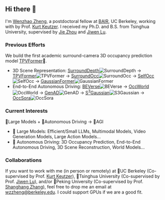 ## Hi there 👋

I'm [Wenzhao Zheng](https://wzzheng.net/), a postdoctoral fellow at [BAIR](http://bair.berkeley.edu/), UC Berkeley, working with by Prof. [Kurt Keutzer](https://people.eecs.berkeley.edu/~keutzer/). I received my Ph.D. and B.S. from Tsinghua University, supervised by [Jie Zhou](https://scholar.google.com/citations?user=6a79aPwAAAAJ&hl=en&authuser=1) and [Jiwen Lu](http://ivg.au.tsinghua.edu.cn/Jiwen_Lu/).

### Previous Efforts
We build the first academic surround-camera 3D occupancy prediction model [TPVFormer](https://github.com/wzzheng/TPVFormer)🎉. 
- 3D Scene Representation: [SurroundDepth](https://github.com/weiyithu/SurroundDepth)![SurroundDepth](https://img.shields.io/github/stars/weiyithu/SurroundDepth.svg?style=social&label=Star&maxAge=2592000) -> [TPVFormer](https://github.com/wzzheng/TPVFormer)![TPVFormer](https://img.shields.io/github/stars/wzzheng/TPVFormer.svg?style=social&label=Star&maxAge=2592000) -> [SurroundOcc](https://github.com/weiyithu/SurroundOcc)![SurroundOcc](https://img.shields.io/github/stars/weiyithu/SurroundOcc.svg?style=social&label=Star&maxAge=2592000) -> [SelfOcc](https://github.com/huang-yh/SelfOcc)![SelfOcc](https://img.shields.io/github/stars/huang-yh/SelfOcc.svg?style=social&label=Star&maxAge=2592000) -> [GaussianFormer](https://github.com/huang-yh/GaussianFormer)![GaussianFormer](https://img.shields.io/github/stars/huang-yh/GaussianFormer.svg?style=social&label=Star&maxAge=2592000)
- End-to-End Autonomous Driving: [BEVerse](https://github.com/zhangyp15/BEVerse)![BEVerse](https://img.shields.io/github/stars/zhangyp15/BEVerse.svg?style=social&label=Star&maxAge=2592000) -> [OccWorld](https://github.com/wzzheng/OccWorld)![OccWorld](https://img.shields.io/github/stars/wzzheng/OccWorld.svg?style=social&label=Star&maxAge=2592000) -> [GenAD](https://github.com/wzzheng/GenAD)![GenAD](https://img.shields.io/github/stars/wzzheng/GenAD.svg?style=social&label=Star&maxAge=2592000) -> [S<sup>3</sup>Gaussian](https://github.com/nnanhuang/S3Gaussian)![S<sup>3</sup>Gaussian](https://img.shields.io/github/stars/nnanhuang/S3Gaussian.svg?style=social&label=Star&maxAge=2592000) -> [OccSora](https://github.com/wzzheng/OccSora)![OccSora](https://img.shields.io/github/stars/wzzheng/OccSora.svg?style=social&label=Star&maxAge=2592000)

### Current Interests
🦙Large Models + 🚙Autonomous Driving ->  🤖AGI
- 🦙 Large Models: Efficient/Small LLMs, Multimodal Models, Video Generation Models, Large Action Models...
- 🚙 Autonomous Driving: 3D Occupancy Prediction, End-to-End Autonomous Driving, 3D Scene Reconstruction, World Models...

### Collaborations
If you want to work with me (in person or remotely) at 🐻UC Berkeley (Co-supervised by Prof. [Kurt Keutzer](https://people.eecs.berkeley.edu/~keutzer/)), 💜Tsinghua University (Co-supervised by Prof. [Jiwen Lu](http://ivg.au.tsinghua.edu.cn/Jiwen_Lu/)),  and/or 🔴Peking University (Co-supervised by Prof. [Shanghang Zhang](https://www.shanghangzhang.com/)), feel free to drop me an email at wzzheng@berkeley.edu. I could support GPUs if we are a good fit.


<!--
**wzzheng/wzzheng** is a ✨ _special_ ✨ repository because its `README.md` (this file) appears on your GitHub profile.

Here are some ideas to get you started:

- 🔭 I’m currently working on ...
- 🌱 I’m currently learning ...
- 👯 I’m looking to collaborate on ...
- 🤔 I’m looking for help with ...
- 💬 Ask me about ...
- 📫 How to reach me: ...
- 😄 Pronouns: ...
- ⚡ Fun fact: ...
-->
